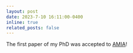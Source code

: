 ```yaml
---
layout: post
date: 2023-7-10 16:11:00-0400
inline: true
related_posts: false
---
```


The first paper of my PhD was accepted to [AMIA](https://amia.org/education-events/amia-2023-annual-symposium)!

